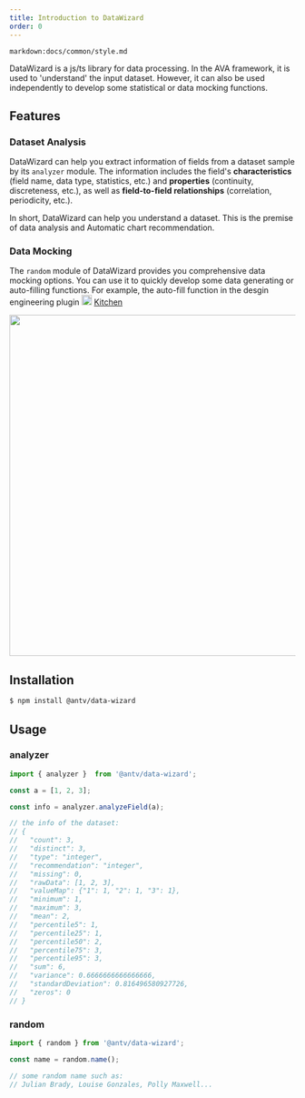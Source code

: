 ```yaml
---
title: Introduction to DataWizard
order: 0
---
```


`markdown:docs/common/style.md`

<div class="doc-md">

DataWizard is a js/ts library for data processing. In the AVA framework, it is used to 'understand' the input dataset. However, it can also be used independently to develop some statistical or data mocking functions.

## Features

### Dataset Analysis

DataWizard can help you extract information of fields from a dataset sample by its `analyzer` module. The information includes the field's **characteristics** (field name, data type, statistics, etc.) and **properties** (continuity, discreteness, etc.), as well as **field-to-field relationships** (correlation, periodicity, etc.).

In short, DataWizard can help you understand a dataset. This is the premise of data analysis and Automatic chart recommendation.

### Data Mocking

The `random` module of DataWizard provides you comprehensive data mocking options. You can use it to quickly develop some data generating or auto-filling functions. For example, the auto-fill function in the desgin engineering plugin <img src="https://gw.alipayobjects.com/zos/rmsportal/LFooOLwmxGLsltmUjTAP.svg" width="18"> [Kitchen](https://kitchen.alipay.com/) 

<div align="center">
<img src="https://gw.alipayobjects.com/zos/antfincdn/r4gEasYXD%24/kitchendatamocken.png" width="600" />
</div>

## Installation

```bash
$ npm install @antv/data-wizard
```

## Usage

### analyzer

```js
import { analyzer }  from '@antv/data-wizard';

const a = [1, 2, 3];

const info = analyzer.analyzeField(a);

// the info of the dataset:
// {
//   "count": 3,
//   "distinct": 3,
//   "type": "integer",
//   "recommendation": "integer",
//   "missing": 0,
//   "rawData": [1, 2, 3],
//   "valueMap": {"1": 1, "2": 1, "3": 1},
//   "minimum": 1,
//   "maximum": 3,
//   "mean": 2,
//   "percentile5": 1,
//   "percentile25": 1,
//   "percentile50": 2,
//   "percentile75": 3,
//   "percentile95": 3,
//   "sum": 6,
//   "variance": 0.6666666666666666,
//   "standardDeviation": 0.816496580927726,
//   "zeros": 0
// }
```

### random

```js
import { random } from '@antv/data-wizard';

const name = random.name();

// some random name such as:
// Julian Brady, Louise Gonzales, Polly Maxwell...
```

</div>
